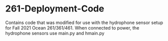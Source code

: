 # 261-Deployment-Code
Contains code that was modified for use with the hydrophone sensor setup for Fall 2021 Ocean 261/361/461.
When connected to power, the hydrophone sensors use main.py and hmain.py 
